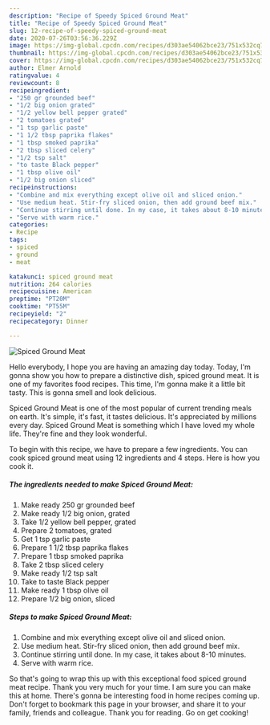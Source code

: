 ```yaml
---
description: "Recipe of Speedy Spiced Ground Meat"
title: "Recipe of Speedy Spiced Ground Meat"
slug: 12-recipe-of-speedy-spiced-ground-meat
date: 2020-07-26T03:56:36.229Z
image: https://img-global.cpcdn.com/recipes/d303ae54062bce23/751x532cq70/spiced-ground-meat-recipe-main-photo.jpg
thumbnail: https://img-global.cpcdn.com/recipes/d303ae54062bce23/751x532cq70/spiced-ground-meat-recipe-main-photo.jpg
cover: https://img-global.cpcdn.com/recipes/d303ae54062bce23/751x532cq70/spiced-ground-meat-recipe-main-photo.jpg
author: Elmer Arnold
ratingvalue: 4
reviewcount: 8
recipeingredient:
- "250 gr grounded beef"
- "1/2 big onion grated"
- "1/2 yellow bell pepper grated"
- "2 tomatoes grated"
- "1 tsp garlic paste"
- "1 1/2 tbsp paprika flakes"
- "1 tbsp smoked paprika"
- "2 tbsp sliced celery"
- "1/2 tsp salt"
- "to taste Black pepper"
- "1 tbsp olive oil"
- "1/2 big onion sliced"
recipeinstructions:
- "Combine and mix everything except olive oil and sliced onion."
- "Use medium heat. Stir-fry sliced onion, then add ground beef mix."
- "Continue stirring until done. In my case, it takes about 8-10 minutes."
- "Serve with warm rice."
categories:
- Recipe
tags:
- spiced
- ground
- meat

katakunci: spiced ground meat 
nutrition: 264 calories
recipecuisine: American
preptime: "PT20M"
cooktime: "PT55M"
recipeyield: "2"
recipecategory: Dinner

---
```



![Spiced Ground Meat](https://img-global.cpcdn.com/recipes/d303ae54062bce23/751x532cq70/spiced-ground-meat-recipe-main-photo.jpg)

Hello everybody, I hope you are having an amazing day today. Today, I'm gonna show you how to prepare a distinctive dish, spiced ground meat. It is one of my favorites food recipes. This time, I'm gonna make it a little bit tasty. This is gonna smell and look delicious.



Spiced Ground Meat is one of the most popular of current trending meals on earth. It's simple, it's fast, it tastes delicious. It's appreciated by millions every day. Spiced Ground Meat is something which I have loved my whole life. They're fine and they look wonderful.


To begin with this recipe, we have to prepare a few ingredients. You can cook spiced ground meat using 12 ingredients and 4 steps. Here is how you cook it.

##### The ingredients needed to make Spiced Ground Meat:

1. Make ready 250 gr grounded beef
1. Make ready 1/2 big onion, grated
1. Take 1/2 yellow bell pepper, grated
1. Prepare 2 tomatoes, grated
1. Get 1 tsp garlic paste
1. Prepare 1 1/2 tbsp paprika flakes
1. Prepare 1 tbsp smoked paprika
1. Take 2 tbsp sliced celery
1. Make ready 1/2 tsp salt
1. Take to taste Black pepper
1. Make ready 1 tbsp olive oil
1. Prepare 1/2 big onion, sliced




##### Steps to make Spiced Ground Meat:

1. Combine and mix everything except olive oil and sliced onion.
1. Use medium heat. Stir-fry sliced onion, then add ground beef mix.
1. Continue stirring until done. In my case, it takes about 8-10 minutes.
1. Serve with warm rice.




So that's going to wrap this up with this exceptional food spiced ground meat recipe. Thank you very much for your time. I am sure you can make this at home. There's gonna be interesting food in home recipes coming up. Don't forget to bookmark this page in your browser, and share it to your family, friends and colleague. Thank you for reading. Go on get cooking!
